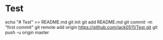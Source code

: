# Test
echo "# Test" >> README.md
git init
git add README.md
git commit -m "first commit"
git remote add origin https://github.com/jack0511/Test.git
git push -u origin master




